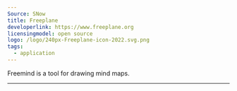 ```yaml
---
Source: SNow
title: Freeplane
developerlink: https://www.freeplane.org
licensingmodel: open source
logo: /logo/240px-Freeplane-icon-2022.svg.png
tags:
  - application
---
```


Freemind is a tool for drawing mind maps.

---
